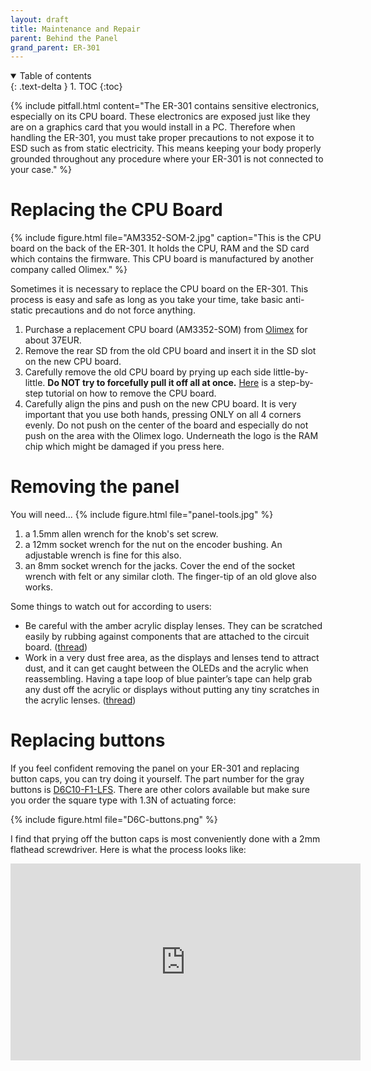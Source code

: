 ```yaml
---
layout: draft
title: Maintenance and Repair
parent: Behind the Panel
grand_parent: ER-301
---
```


<details open markdown="block">
  <summary>
    Table of contents
  </summary>
  {: .text-delta }
1. TOC
{:toc}
</details>

{% include pitfall.html
content="The ER-301 contains sensitive electronics, especially on its CPU board.  These electronics are exposed just like they are on a graphics card that you would install in a PC.  Therefore when handling the ER-301, you must take proper precautions to not expose it to ESD such as from static electricity.  This means keeping your body properly grounded throughout any procedure where your ER-301 is not connected to your case."
%}

# Replacing the CPU Board
{% include figure.html
file="AM3352-SOM-2.jpg"
caption="This is the CPU board on the back of the ER-301.  It holds the CPU, RAM and the SD card which contains the firmware.  This CPU board is manufactured by another company called Olimex."
%}

Sometimes it is necessary to replace the CPU board on the ER-301.  This process is easy and safe as long as you take your time, take basic anti-static precautions and do not force anything.

1. Purchase a replacement CPU board (AM3352-SOM) from [Olimex](https://www.olimex.com/Products/SOM/AM335X/AM3352-SOM/) for about 37EUR.
1. Remove the rear SD from the old CPU board and insert it in the SD slot on the new CPU board.
1. Carefully remove the old CPU board by prying up each side little-by-little.  **Do NOT try to forcefully pull it off all at once.**  [Here](cpu-board-removal) is a step-by-step tutorial on how to remove the CPU board.
1. Carefully align the pins and push on the new CPU board.  It is very important that you use both hands, pressing ONLY on all 4 corners evenly.  Do not push on the center of the board and especially do not push on the area with the Olimex logo.  Underneath the logo is the RAM chip which might be damaged if you press here.

# Removing the panel
You will need...
{% include figure.html
file="panel-tools.jpg"
%}
1. a 1.5mm allen wrench for the knob's set screw.
1. a 12mm socket wrench for the nut on the encoder bushing.  An adjustable wrench is fine for this also.
1. an 8mm socket wrench for the jacks.  Cover the end of the socket wrench with felt or any similar cloth.  The finger-tip of an old glove also works.

Some things to watch out for according to users:

* Be careful with the amber acrylic display lenses. They can be scratched easily by rubbing against components that are attached to the circuit board. ([thread](https://forum.orthogonaldevices.com/t/alternate-black-panel-for-the-er-301/2341/118?u=odevices))
* Work in a very dust free area, as the displays and lenses tend to attract dust, and it can get caught between the OLEDs and the acrylic when reassembling. Having a tape loop of blue painter’s tape can help grab any dust off the acrylic or displays without putting any tiny scratches in the acrylic lenses. ([thread](https://forum.orthogonaldevices.com/t/alternate-black-panel-for-the-er-301/2341/118?u=odevices))

# Replacing buttons
If you feel confident removing the panel on your ER-301 and replacing button caps, you can try doing it yourself.  The part number for the gray buttons is [D6C10-F1-LFS](https://www.digikey.com/products/en?WT.z_se_ps=1&keywords=D6C10-F1-LFS).  There are other colors available but make sure you order the square type with 1.3N of actuating force:

{% include figure.html
file="D6C-buttons.png"
%}

I find that prying off the button caps is most conveniently done with a 2mm flathead screwdriver.  Here is what the process looks like:

<iframe width="560" height="315" src="https://www.youtube.com/embed/mQMnuVqC6tY" title="YouTube video player" frameborder="0" allow="accelerometer; autoplay; clipboard-write; encrypted-media; gyroscope; picture-in-picture" allowfullscreen></iframe>
